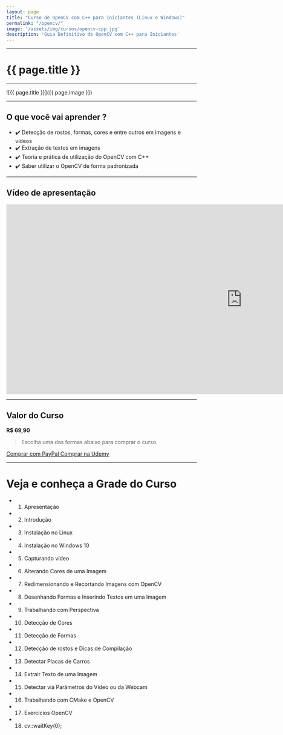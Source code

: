 ```yaml
---
layout: page
title: "Curso de OpenCV com C++ para Iniciantes (Linux e Windows)"
permalink: "/opencv/"
image: '/assets/img/cursos/opencv-cpp.jpg'
description: 'Guia Definitivo de OpenCV com C++ para Iniciantes'
---
```


---

# {{ page.title }}

---

![{{ page.title }}]({{ page.image }})

---

## O que você vai aprender ? 
+ ✔️  Detecção de rostos, formas, cores e entre outros em imagens e vídeos
+ ✔️  Extração de textos em imagens
+ ✔️  Teoria e prática de utilização do OpenCV com C++
+ ✔️  Saber utilizar o OpenCV de forma padronizada


---

## Vídeo de apresentação

<iframe width="1246" height="501" src="https://www.youtube.com/embed/EuCOEK7PMCg" frameborder="0" allow="accelerometer; autoplay; encrypted-media; gyroscope; picture-in-picture" allowfullscreen></iframe>

---

## Valor do Curso
**R$ 69,90**
> Escolha uma das formas abaixo para comprar o curso.

<a href="https://bit.ly/OpenCVplusplus" class="btn btn-lg btn-info btn-block my-2 py-3">
  <i class="fab fa-paypal"></i> Comprar com PayPal
</a>

<a href="https://bit.ly/OpenCVplus" class="btn btn-lg btn-danger btn-block my-2 py-3">
  <i class="fas fa-graduation-cap"></i> Comprar na Udemy
</a>

---

# Veja e conheça a Grade do Curso
+ 01. Apresentação
+ 02. Introdução
+ 03. Instalação no Linux
+ 04. Instalação no Windows 10
+ 05. Capturando vídeo
+ 06. Alterando Cores de uma Imagem
+ 07. Redimensionando e Recortando Imagens com OpenCV
+ 08. Desenhando Formas e Inserindo Textos em uma Imagem
+ 09. Trabalhando com Perspectiva
+ 10. Detecção de Cores
+ 11. Detecção de Formas
+ 12. Detecção de rostos e Dicas de Compilação
+ 13. Detectar Placas de Carros
+ 14. Extrair Texto de uma Imagem
+ 15. Detectar via Parâmetros do Vídeo ou da Webcam
+ 16. Trabalhando com CMake e OpenCV
+ 17. Exercícios OpenCV
+ 18. cv::waitKey(0);


<!--
<main id="main">

<section id="page-only">

	<div class="thumbnail text-center">
		<img class="img" src="/assets/img/cursos/opencv-cpp.jpg" alt="Terminal Root New Site Purple" title="Guia Definitivo de OpenCV com C++ para Iniciantes">
		<div class="caption">{{ page.title }}</div>
	</div>

	<h1 id="howto" class="under-line text-center">O que você vai aprender ?</h1>
        
        <ul>
          <li>✔️  Detecção de rostos, formas, cores e entre outros em imagens e vídeos</li>
          <li>✔️  Extração de textos em imagens</li>
          <li>✔️  Teoria e prática de utilização do OpenCV com C++</li>
          <li>✔️  Saber utilizar o OpenCV de forma padronizada</li>
        </ul>




	<br>

	<h1 id="howto" class="under-line text-center">Conteúdo do Curso</h1>

	<br>

	<h1 id="howto" class="under-line text-center">Quanto custa ?</h1>

	<p>O curso possui o valor de investimento de R$ 69,90</p>

	<br>

	<h1 id="howto" class="under-line text-center">Como você pode comprar ?</h1>

	<p>Na verdade, de forma muito simples, só clicar no botão abaixo. Depois disso é só aguardar o recebimento do e-mail com os dados de acesso ao nosso <a href="{{ site.baseurl }}/cursos">Portal de Cursos .</a> Geralmente o envio do e-mail é automático logo após confirmação da aquisição.</p>

	<div class="text-center">
		<p>
                <a href="https://bit.ly/OpenCVplus" class="btn btn-lg btn-danger btn-block my-2 py-3">
				<i class="fas fa-graduation-cap"></i> Comprar na Udemy
                </a>
			<a href="https://bit.ly/OpenCVplusplus" class="btn btn-lg btn-info btn-block my-2 py-3">
				 <i class="fab fa-paypal"></i> Comprar com PayPal
			</a>
		</p>
	</div>

	<br>

	<h1 id="howto" class="under-line text-center">Qual a grade do curso ?</h1>

	<ul class="list-group">
          <li class="list-group-item">01. Apresentação</li>
          <li class="list-group-item">02. Introdução</li>
          <li class="list-group-item">03. Instalação no Linux</li>
          <li class="list-group-item">04. Instalação no Windows 10</li>
          <li class="list-group-item">05. Capturando vídeo</li>
          <li class="list-group-item">06. Alterando Cores de uma Imagem</li>
          <li class="list-group-item">07. Redimensionando e Recortando Imagens com OpenCV</li>
          <li class="list-group-item">08. Desenhando Formas e Inserindo Textos em uma Imagem</li>
          <li class="list-group-item">09. Trabalhando com Perspectiva</li>
          <li class="list-group-item">10. Detecção de Cores</li>
          <li class="list-group-item">11. Detecção de Formas</li>
          <li class="list-group-item">12. Detecção de rostos e Dicas de Compilação</li>
          <li class="list-group-item">13. Detectar Placas de Carros</li>
          <li class="list-group-item">14. Extrair Texto de uma Imagem</li>
          <li class="list-group-item">15. Detectar via Parâmetros do Vídeo ou da Webcam</li>
          <li class="list-group-item">16. Trabalhando com CMake e OpenCV</li>
          <li class="list-group-item">17. Exercícios OpenCV</li>
          <li class="list-group-item">18. cv::waitKey(0);</li>
	</ul>

	<br>

</section>
-->
